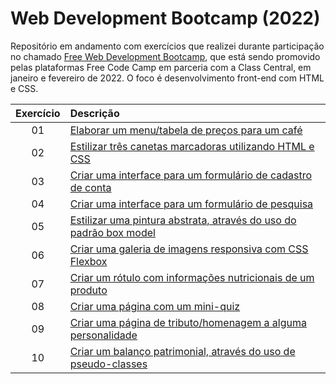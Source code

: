 # Web Development Bootcamp (2022)
 Repositório em andamento com exercícios que realizei durante participação no chamado [Free Web Development Bootcamp](https://www.classcentral.com/cohorts/webdev-bootcamp-spring-2022), que está sendo promovido pelas plataformas Free Code Camp em parceria com a Class Central, em janeiro e fevereiro de 2022. O foco é desenvolvimento front-end com HTML e CSS.  

Exercício | Descrição 
:---: | :---
01 | [Elaborar um menu/tabela de preços para um café](https://michelelozada.github.io/Web-Dev-Bootcamp-2022/1-Building_a_cafe_menu/)
02 | [Estilizar três canetas marcadoras utilizando HTML e CSS](https://michelelozada.github.io/Web-Dev-Bootcamp-2022/2-Building_a_set_of_colored_markers/)
03 | [Criar uma interface para um formulário de cadastro de conta](https://michelelozada.github.io/Web-Dev-Bootcamp-2022/3-Building_a_registration_form/)
04 | [Criar uma interface para um formulário de pesquisa](https://michelelozada.github.io/Web-Dev-Bootcamp-2022/4-Building_a_survey_form)
05 | [Estilizar uma pintura abstrata, através do uso do padrão box model](https://michelelozada.github.io/Web-Dev-Bootcamp-2022/5-Building_a_Rothko_painting)
06 | [Criar uma galeria de imagens responsiva com CSS Flexbox](https://michelelozada.github.io/Web-Dev-Bootcamp-2022/6-Building_a_photo_gallery)
07 | [Criar um rótulo com informações nutricionais de um produto](https://michelelozada.github.io/Web-Dev-Bootcamp-2022/7-Building-a-nutrition-label)
08 | [Criar uma página com um mini-quiz](https://michelelozada.github.io/Web-Dev-Bootcamp-2022/8-Building-a-quiz)
09 | [Criar uma página de tributo/homenagem a alguma personalidade](https://michelelozada.github.io/Web-Dev-Bootcamp-2022/9-Building-a-tribute-page)
10 | [Criar um balanço patrimonial, através do uso de pseudo-classes](https://michelelozada.github.io/10-Building-a-balance-sheet)
